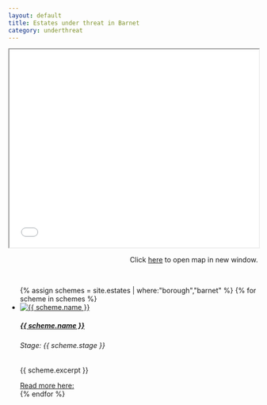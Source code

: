 ```yaml
---
layout: default
title: Estates under threat in Barnet 
category: underthreat
---
```

<div class="col">
<div class="embed-responsive embed-responsive-16by9">
<iframe src="{{ site.baseurl }}/underthreat/barnetmap.html" width="100%" height="400px"></iframe>
</div>
<p align="right">Click <a href="{{ site.baseurl }}/underthreat/barnetmap.html">here</a> to open map in new window.</p>
</div>
<br>
<div class="col">
              <ul class="row list-unstyled justify-content-center">
{% assign schemes = site.estates | where:"borough","barnet" %}
  {% for scheme in schemes %}
                <li class="col-5" data-aos="fade-up">
                  <div class="card card-sm">
                    <a href="{{ scheme.url }}">
                      <img class="card-img-top" src="{{ scheme.images.first.image_path }}" alt="{{ scheme.name }}">
                    </a>
		    <div class="card-body">
		    <a href="{{ scheme.url }}">
                      <h5 class="card-title">{{ scheme.name }}</h5>
		      </a>
		      <h6 class="card-subtitle mb-2 {% if scheme.stage == 'Preparation' %}text-warning{% elsif scheme.stage == 'Implementation' %}text-danger{% elsif scheme.stage == 'Proposal' %}text-success{% endif %}">Stage: {{ scheme.stage }}</h6>
		      <p class="card-text">{{ scheme.excerpt }}</p>
                      <a target="_blank" href="{{ scheme.url }}" data-toggle="tooltip" data-placement="top" title="Open in new tab">Read more here: <i class="icon-popup"></i></a>
                  </div>
                  </div>
                </li>
{% endfor %}
              </ul>
</div>

